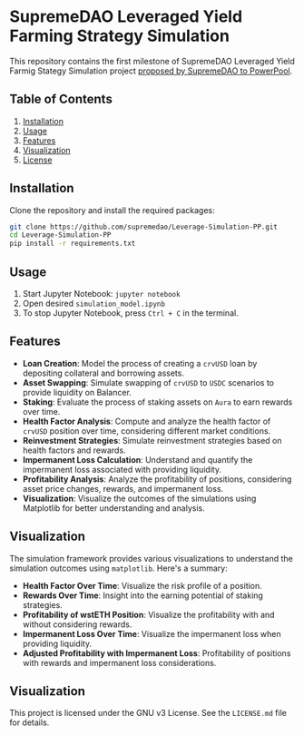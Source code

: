 # SupremeDAO Leveraged Yield Farming Strategy Simulation

This repository contains the first milestone of SupremeDAO Leveraged Yield Farmig Stategy Simulation project [proposed by SupremeDAO to PowerPool](https://gov.powerpool.finance/t/approved-grant-to-daosim-systems-for-the-implementation-of-poweragent-in-their-new-project-supremedao/1946). 

## Table of Contents

1. [Installation](#installation)
2. [Usage](#usage)
3. [Features](#features)
4. [Visualization](#visualization)
5. [License](#license)

## Installation

Clone the repository and install the required packages:

```bash
git clone https://github.com/supremedao/Leverage-Simulation-PP.git
cd Leverage-Simulation-PP
pip install -r requirements.txt
```

## Usage

1. Start Jupyter Notebook: `jupyter notebook`
2. Open desired `simulation_model.ipynb`
4. To stop Jupyter Notebook, press `Ctrl + C` in the terminal.

## Features

- **Loan Creation**: Model the process of creating a `crvUSD` loan by depositing collateral and borrowing assets.
- **Asset Swapping**: Simulate swapping of `crvUSD` to `USDC` scenarios to provide liquidity on Balancer.
- **Staking**: Evaluate the process of staking assets on `Aura` to earn rewards over time.
- **Health Factor Analysis**: Compute and analyze the health factor of `crvUSD` position over time, considering different market conditions.
- **Reinvestment Strategies**: Simulate reinvestment strategies based on health factors and rewards.
- **Impermanent Loss Calculation**: Understand and quantify the impermanent loss associated with providing liquidity.
- **Profitability Analysis**: Analyze the profitability of positions, considering asset price changes, rewards, and impermanent loss.
- **Visualization**: Visualize the outcomes of the simulations using Matplotlib for better understanding and analysis.

## Visualization

The simulation framework provides various visualizations to understand the simulation outcomes using `matplotlib`. Here's a summary:

- **Health Factor Over Time**: Visualize the risk profile of a position.
- **Rewards Over Time**: Insight into the earning potential of staking strategies.
- **Profitability of wstETH Position**: Visualize the profitability with and without considering rewards.
- **Impermanent Loss Over Time**: Visualize the impermanent loss when providing liquidity.
- **Adjusted Profitability with Impermanent Loss**: Profitability of positions with rewards and impermanent loss considerations.

## Visualization

This project is licensed under the GNU v3 License. See the `LICENSE.md` file for details.
